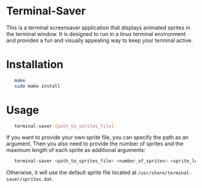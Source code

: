 # Terminal-Saver

This is a terminal screensaver application that displays animated sprites in the terminal window. It is designed to run in a linux terminal environment and provides a fun and visually appealing way to keep your terminal active.

# Installation

```bash
   make
   sudo make install
```

# Usage

```bash
   terminal-saver [path_to_sprites_file]
```

If you want to provide your own sprite file, you can specify the path as an argument. Then you also need to provide the number of sprites and the maximum length of each sprite as additional arguments:

```bash
   terminal-saver <path_to_sprites_file> <number_of_sprites> <sprite_length>
```


Otherwise, it will use the default sprite file located at `/usr/share/terminal-saver/sprites.dat`.

